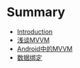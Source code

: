 # Summary

* [Introduction](README.md)
* [浅谈MVVM](chapter1/qian_tan_mvvm.md)
* [Android中的MVVM](chapter1/android_zhong_de_mvvm.md)
* [数据绑定](chapter2/shu_ju_bang_ding.md)

